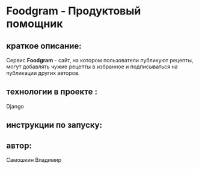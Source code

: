 # Foodgram - Продуктовый помощник  
  
## краткое описание:  
Сервис **Foodgram** - сайт, на котором пользователи публикуют рецепты, могут добавлять чужие рецепты в избранное и подписываться на публикации других авторов.  
  
## технологии в проекте :
Django
  
## инструкции по запуску:
  
## автор:  
Самошкин Владимир